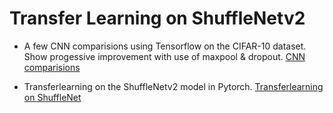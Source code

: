 # Transfer Learning on ShuffleNetv2

- A few CNN comparisions using Tensorflow on the CIFAR-10 dataset. Show progessive improvement with use of maxpool & dropout.
[CNN comparisions](./main.ipynb)

- Transferlearning on the ShuffleNetv2 model in Pytorch.
[Transferlearning on ShuffleNet](./shuffle.ipynb)